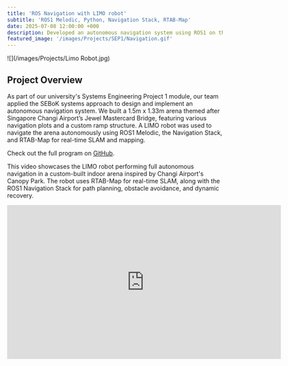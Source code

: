 ```yaml
---
title: 'ROS Navigation with LIMO robot'
subtitle: 'ROS1 Melodic, Python, Navigation Stack, RTAB-Map'
date: 2025-07-08 12:00:00 +000
description: Developed an autonomous navigation system using ROS1 on the LIMO robot as part of a university group project. Integrated RTAB-Map for SLAM, configured the navigation stack, and enabled reliable indoor path planning in dynamic environments.
featured_image: '/images/Projects/SEP1/Navigation.gif'
---
```


![](/images/Projects/Limo Robot.jpg)

## Project Overview

As part of our university's Systems Engineering Project 1 module, our team applied the SEBoK systems approach to design and implement an autonomous navigation system. 
We built a 1.5m x 1.33m arena themed after Singapore Changi Airport’s Jewel Mastercard Bridge, featuring various navigation plots and a custom ramp structure. A LIMO robot was used to navigate the arena autonomously using ROS1 Melodic, the Navigation Stack, and RTAB-Map for real-time SLAM and mapping.

Check out the full program on [GitHub](https://github.com/YongJiee/Systems-Engineering-Project-1-Group-6.git).

This video showcases the LIMO robot performing full autonomous navigation in a custom-built indoor arena inspired by Changi Airport's Canopy Park. The robot uses RTAB-Map for real-time SLAM, along with the ROS1 Navigation Stack for path planning, obstacle avoidance, and dynamic recovery.

<iframe src="https://www.youtube.com/watch?v=jBH--Sihadw" width="640" height="360" frameborder="0" allowfullscreen></iframe>
